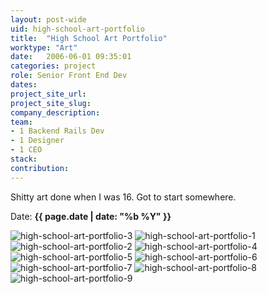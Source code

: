 ```yaml
---
layout: post-wide
uid: high-school-art-portfolio
title:  "High School Art Portfolio"
worktype: "Art"
date:   2006-06-01 09:35:01
categories: project
role: Senior Front End Dev
dates:
project_site_url:
project_site_slug:
company_description:
team:
- 1 Backend Rails Dev
- 1 Designer
- 1 CEO
stack:
contribution:
---
```


<p>
	Shitty art done when I was 16.  Got to start somewhere.
</p>

<p class="meta">Date: <strong>{{ page.date | date: "%b %Y" }}</strong></p>

<div class="showcase">
	<img src="{{ site.baseurl }}/img/high-school-art-portfolio/JonathanMatthey_Portfolio3_small2.jpg" alt="high-school-art-portfolio-3">
	<img src="{{ site.baseurl }}/img/high-school-art-portfolio/JonathanMatthey_Portfolio1_small2.jpg" alt="high-school-art-portfolio-1">
	<img src="{{ site.baseurl }}/img/high-school-art-portfolio/JonathanMatthey_Portfolio2_small2.jpg" alt="high-school-art-portfolio-2">
	<img src="{{ site.baseurl }}/img/high-school-art-portfolio/JonathanMatthey_Portfolio4_small2.jpg" alt="high-school-art-portfolio-4">
	<img src="{{ site.baseurl }}/img/high-school-art-portfolio/JonathanMatthey_Portfolio5_small2.jpg" alt="high-school-art-portfolio-5">
	<img src="{{ site.baseurl }}/img/high-school-art-portfolio/JonathanMatthey_Portfolio6_small2.jpg" alt="high-school-art-portfolio-6">
	<img src="{{ site.baseurl }}/img/high-school-art-portfolio/JonathanMatthey_Portfolio7_small2.jpg" alt="high-school-art-portfolio-7">
	<img src="{{ site.baseurl }}/img/high-school-art-portfolio/JonathanMatthey_Portfolio8_small2.jpg" alt="high-school-art-portfolio-8">
	<img src="{{ site.baseurl }}/img/high-school-art-portfolio/JonathanMatthey_Portfolio9_small2.jpg" alt="high-school-art-portfolio-9">
</div>
